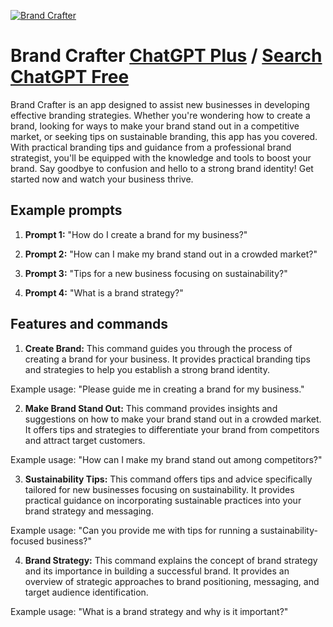 
[![Brand Crafter](https://files.oaiusercontent.com/file-MtcrbzNrD2LF3EzYLKLAP8rT?se=2123-10-17T10%3A12%3A14Z&sp=r&sv=2021-08-06&sr=b&rscc=max-age%3D31536000%2C%20immutable&rscd=attachment%3B%20filename%3D4871455a-fc43-443f-a17c-de1aacd218c7.png&sig=z3Hj8ooltXgQ4qENESmtb1BL2kOPo6aiiOzXeDE5pLI%3D)](https://chat.openai.com/g/g-07KcPNFmN-brand-crafter)

# Brand Crafter [ChatGPT Plus](https://chat.openai.com/g/g-07KcPNFmN-brand-crafter) / [Search ChatGPT Free](https://gptcall.net/index.html#/?search=Brand%20Crafter)

Brand Crafter is an app designed to assist new businesses in developing effective branding strategies. Whether you're wondering how to create a brand, looking for ways to make your brand stand out in a competitive market, or seeking tips on sustainable branding, this app has you covered. With practical branding tips and guidance from a professional brand strategist, you'll be equipped with the knowledge and tools to boost your brand. Say goodbye to confusion and hello to a strong brand identity! Get started now and watch your business thrive.

## Example prompts

1. **Prompt 1:** "How do I create a brand for my business?"

2. **Prompt 2:** "How can I make my brand stand out in a crowded market?"

3. **Prompt 3:** "Tips for a new business focusing on sustainability?"

4. **Prompt 4:** "What is a brand strategy?"

## Features and commands

1. **Create Brand:** This command guides you through the process of creating a brand for your business. It provides practical branding tips and strategies to help you establish a strong brand identity.

Example usage: "Please guide me in creating a brand for my business."

2. **Make Brand Stand Out:** This command provides insights and suggestions on how to make your brand stand out in a crowded market. It offers tips and strategies to differentiate your brand from competitors and attract target customers.

Example usage: "How can I make my brand stand out among competitors?"

3. **Sustainability Tips:** This command offers tips and advice specifically tailored for new businesses focusing on sustainability. It provides practical guidance on incorporating sustainable practices into your brand strategy and messaging.

Example usage: "Can you provide me with tips for running a sustainability-focused business?"

4. **Brand Strategy:** This command explains the concept of brand strategy and its importance in building a successful brand. It provides an overview of strategic approaches to brand positioning, messaging, and target audience identification.

Example usage: "What is a brand strategy and why is it important?"


